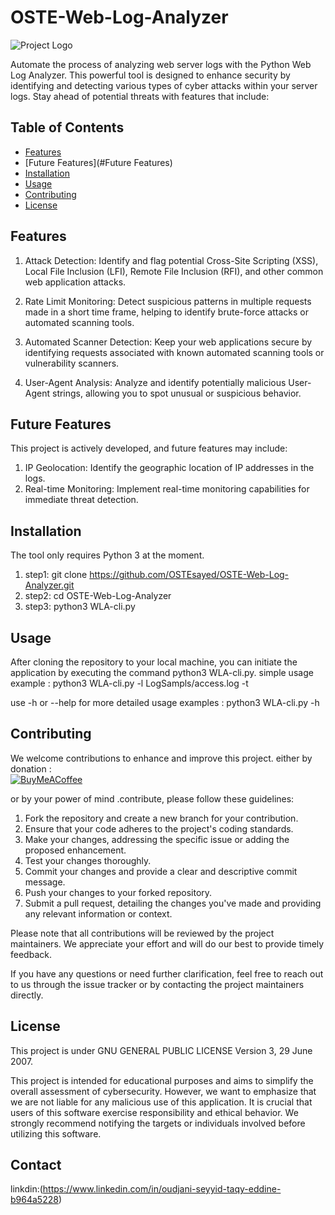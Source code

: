 # OSTE-Web-Log-Analyzer
![Project Logo](Lib/images/ostewla.png)

Automate the process of analyzing web server logs with the Python Web Log Analyzer. This powerful tool is designed to enhance security by identifying and detecting various types of cyber attacks within your server logs. Stay ahead of potential threats with features that include:


## Table of Contents

- [Features](#features)
- [Future Features](#Future Features)
- [Installation](#installation)
- [Usage](#usage)
- [Contributing](#contributing)
- [License](#license)


## Features
1. Attack Detection: Identify and flag potential Cross-Site Scripting (XSS), Local File Inclusion (LFI), Remote File Inclusion (RFI), and other common web application attacks.

2. Rate Limit Monitoring: Detect suspicious patterns in multiple requests made in a short time frame, helping to identify brute-force attacks or automated scanning tools.

3. Automated Scanner Detection: Keep your web applications secure by identifying requests associated with known automated scanning tools or vulnerability scanners.

4. User-Agent Analysis: Analyze and identify potentially malicious User-Agent strings, allowing you to spot unusual or suspicious behavior.

## Future Features

This project is actively developed, and future features may include:

1. IP Geolocation: Identify the geographic location of IP addresses in the logs.
2. Real-time Monitoring: Implement real-time monitoring capabilities for immediate threat detection.

## Installation

The tool only requires Python 3 at the moment.

1. step1: 
    git clone https://github.com/OSTEsayed/OSTE-Web-Log-Analyzer.git
2. step2:
    cd OSTE-Web-Log-Analyzer
3. step3:
    python3 WLA-cli.py

## Usage

After cloning the repository to your local machine, you can initiate the application by executing the command python3 WLA-cli.py. 
simple usage example : python3 WLA-cli.py -l LogSampls/access.log -t

use -h or --help for more detailed usage examples : python3 WLA-cli.py -h

## Contributing

We welcome contributions to enhance and improve this project. 
either by donation :  
  [![BuyMeACoffee](https://img.shields.io/badge/Buy%20Me%20a%20Coffee-ffdd00?style=for-the-badge&logo=buy-me-a-coffee&logoColor=black)](https://www.buymeacoffee.com/oudjanisaye)
 
or by your power of mind .contribute, please follow these guidelines:

   1. Fork the repository and create a new branch for your contribution.
   2. Ensure that your code adheres to the project's coding standards.
   3. Make your changes, addressing the specific issue or adding the proposed enhancement.
   4. Test your changes thoroughly.
   5. Commit your changes and provide a clear and descriptive commit message.
   6. Push your changes to your forked repository.
   7. Submit a pull request, detailing the changes you've made and providing any relevant information or context.

Please note that all contributions will be reviewed by the project maintainers. We appreciate your effort and will do our best to provide timely feedback.

If you have any questions or need further clarification, feel free to reach out to us through the issue tracker or by contacting the project maintainers directly.

## License

This project is under  GNU GENERAL PUBLIC LICENSE Version 3, 29 June 2007.

This project is intended for educational purposes and aims to simplify the overall assessment of cybersecurity. However, we want to emphasize that we are not liable for any malicious use of this application. It is crucial that users of this software exercise responsibility and ethical behavior. We strongly recommend notifying the targets or individuals involved before utilizing this software.

## Contact
   linkdin:(https://www.linkedin.com/in/oudjani-seyyid-taqy-eddine-b964a5228)


